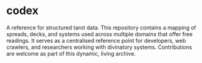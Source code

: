 # codex
A reference for structured tarot data. This repository contains a mapping of spreads, decks, and systems used across multiple domains that offer free readings. It serves as a centralised reference point for developers, web crawlers, and researchers working with divinatory systems. Contributions are welcome as part of this dynamic, living archive.
